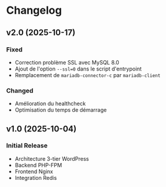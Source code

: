 # Changelog

## v2.0 (2025-10-17)
### Fixed
- Correction problème SSL avec MySQL 8.0
- Ajout de l'option `--ssl=0` dans le script d'entrypoint
- Remplacement de `mariadb-connector-c` par `mariadb-client`

### Changed
- Amélioration du healthcheck
- Optimisation du temps de démarrage

## v1.0 (2025-10-04)
### Initial Release
- Architecture 3-tier WordPress
- Backend PHP-FPM
- Frontend Nginx
- Integration Redis
